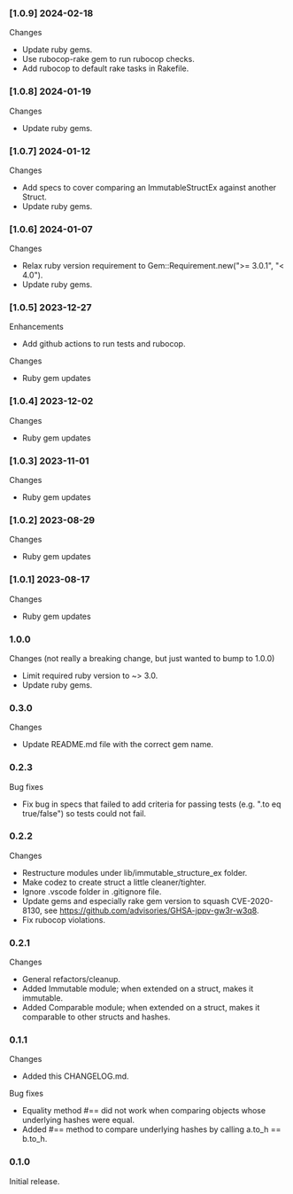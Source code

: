 ### [1.0.9] 2024-02-18

Changes

- Update ruby gems.
- Use rubocop-rake gem to run rubocop checks.
- Add rubocop to default rake tasks in Rakefile.

### [1.0.8] 2024-01-19

Changes

- Update ruby gems.

### [1.0.7] 2024-01-12

Changes

- Add specs to cover comparing an ImmutableStructEx against another Struct.
- Update ruby gems.

### [1.0.6] 2024-01-07

Changes

- Relax ruby version requirement to Gem::Requirement.new(">= 3.0.1", "< 4.0").
- Update ruby gems.

### [1.0.5] 2023-12-27

Enhancements

- Add github actions to run tests and rubocop.

Changes

- Ruby gem updates

### [1.0.4] 2023-12-02

Changes

- Ruby gem updates

### [1.0.3] 2023-11-01

Changes

- Ruby gem updates

### [1.0.2] 2023-08-29

Changes

- Ruby gem updates

### [1.0.1] 2023-08-17

Changes

- Ruby gem updates

### 1.0.0

Changes (not really a breaking change, but just wanted to bump to 1.0.0)

- Limit required ruby version to ~> 3.0.
- Update ruby gems.

### 0.3.0

Changes

- Update README.md file with the correct gem name.

### 0.2.3

Bug fixes

- Fix bug in specs that failed to add criteria for passing tests (e.g. ".to eq true/false") so tests could not fail.

### 0.2.2

Changes

- Restructure modules under lib/immutable_structure_ex folder.
- Make codez to create struct a little cleaner/tighter.
- Ignore .vscode folder in .gitignore file.
- Update gems and especially rake gem version to squash CVE-2020-8130, see https://github.com/advisories/GHSA-jppv-gw3r-w3q8.
- Fix rubocop violations.

### 0.2.1

Changes

- General refactors/cleanup.
- Added Immutable module; when extended on a struct, makes it immutable.
- Added Comparable module; when extended on a struct, makes it comparable to other structs and hashes.

### 0.1.1

Changes

- Added this CHANGELOG.md.

Bug fixes

- Equality method #== did not work when comparing objects whose underlying hashes were equal.
- Added #== method to compare underlying hashes by calling a.to_h == b.to_h.

### 0.1.0

Initial release.
